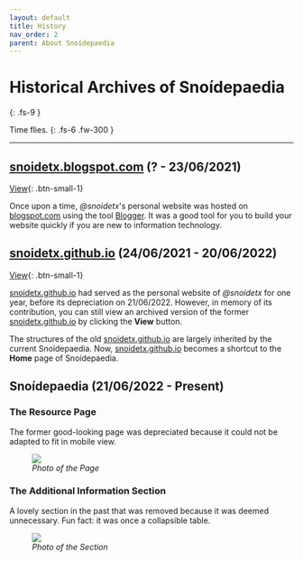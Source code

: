 ```yaml
---
layout: default
title: History
nav_order: 2
parent: About Snoídepaedia
---
```


# Historical Archives of Snoídepaedia
{: .fs-9 }

Time flies.
{: .fs-6 .fw-300 }

---

## <u>snoidetx.blogspot.com</u> (? - 23/06/2021)

[View](https://snoidetx.blogspot.com){: .btn-small-1}

Once upon a time, *@snoidetx*'s personal website was hosted on <u>blogspot.com</u> using the tool [Blogger](https://www.blogger.com/about/). It was a good tool for you to build your website quickly if you are new to information technology.

## <u>snoidetx.github.io</u> (24/06/2021 - 20/06/2022)

[View](https://snoidetx.github.io/archive){: .btn-small-1}

<ins>snoidetx.github.io</ins> had served as the personal website of *@snoidetx* for one year, before its depreciation on 21/06/2022. However, in memory of its contribution, you can still view an archived version of the former <ins>snoidetx.github.io</ins> by clicking the **View** button.

The structures of the old <ins>snoidetx.github.io</ins> are largely inherited by the current Snoídepaedia. Now, <u>snoidetx.github.io</u> becomes a shortcut to the **Home** page of Snoídepaedia.

## Snoídepaedia (21/06/2022 - Present)

### The **Resource** Page

The former good-looking page was depreciated because it could not be adapted to fit in mobile view.

<div class="gallery-wrapper">
  <figure class="gallery">
    <img src="../img/resource.png" class="gallery-image">
    <figcaption><i>Photo of the Page</i></figcaption>
  </figure>
</div>

### The **Additional Information** Section

A lovely section in the past that was removed because it was deemed unnecessary. Fun fact: it was once a collapsible table.

<div class="gallery-wrapper">
  <figure class="gallery">
    <img src="../img/additional-information.png" class="gallery-image">
    <figcaption><i>Photo of the Section</i></figcaption>
  </figure>
</div>